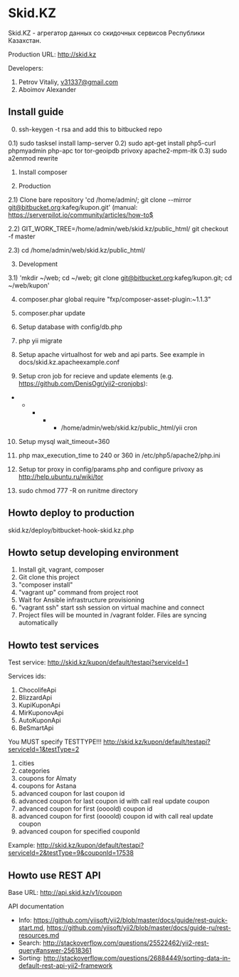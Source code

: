 Skid.KZ
================================

Skid.KZ - агрегатор данных со скидочных сервисов Республики Казахстан.

Production URL: http://skid.kz

Developers:
1. Petrov Vitaliy, v31337@gmail.com
2. Aboimov Alexander

Install guide
-------------------
0) ssh-keygen -t rsa and add this to bitbucked repo

0.1) sudo tasksel install lamp-server
0.2) sudo apt-get install php5-curl phpmyadmin php-apc tor tor-geoipdb privoxy apache2-mpm-itk
0.3) sudo a2enmod rewrite

1) Install composer

2) Production

2.1) Clone bare repository 'cd /home/admin/; git clone --mirror git@bitbucket.org:kafeg/kupon.git' (manual: https://serverpilot.io/community/articles/how-to$<br/>

2.2) GIT_WORK_TREE=/home/admin/web/skid.kz/public_html/ git checkout -f master

2.3) cd /home/admin/web/skid.kz/public_html/

3) Development

3.1) 'mkdir ~/web; cd ~/web; git clone git@bitbucket.org:kafeg/kupon.git; cd ~/web/kupon'

4) composer.phar global require "fxp/composer-asset-plugin:~1.1.3"

5) composer.phar update

6) Setup database with config/db.php

7) php yii migrate

8) Setup apache virtualhost for web and api parts. See example in docs/skid.kz.apacheexample.conf

9) Setup cron job for recieve and update elements (e.g. https://github.com/DenisOgr/yii2-cronjobs):

* * * * * /home/admin/web/skid.kz/public_html/yii cron

10) Setup mysql wait_timeout=360

11) php max_execution_time to 240 or 360 in /etc/php5/apache2/php.ini

12) Setup tor proxy in config/params.php and configure privoxy as http://help.ubuntu.ru/wiki/tor

13) sudo chmod 777 -R on runitme directory

Howto deploy to production
------------------------------------
skid.kz/deploy/bitbucket-hook-skid.kz.php

Howto setup developing environment
------------------------------------
1. Install git, vagrant, composer
2. Git clone this project
3. "composer install" 
4. "vagrant up" command from project root
4. Wait for Ansible infrastructure provisioning
5. "vagrant ssh" start ssh session on virtual machine and connect
6. Project files will be mounted in /vagrant folder. Files are syncing automatically

Howto test services
--------------------------------------

Test service: http://skid.kz/kupon/default/testapi?serviceId=1

Services ids:
1. ChocolifeApi
2. BlizzardApi
3. KupiKuponApi
4. MirKuponovApi
5. AutoKuponApi
6. BeSmartApi

You MUST specify TESTTYPE!!!
http://skid.kz/kupon/default/testapi?serviceId=1&testType=2

1. cities
2. categories
3. coupons for Almaty
4. coupons for Astana
5. advanced coupon for last coupon id
6. advanced coupon for last coupon id with call real update coupon
7. advanced coupon for first (oooold) coupon id
8. advanced coupon for first (oooold) coupon id with call real update coupon
9. advanced coupon for specified couponId

Example: http://skid.kz/kupon/default/testapi?serviceId=2&testType=9&couponId=17538

Howto use REST API
--------------------------------------
Base URL: http://api.skid.kz/v1/coupon

API documentation
- Info: https://github.com/yiisoft/yii2/blob/master/docs/guide/rest-quick-start.md, https://github.com/yiisoft/yii2/blob/master/docs/guide-ru/rest-resources.md
- Search: http://stackoverflow.com/questions/25522462/yii2-rest-query#answer-25618361
- Sorting: http://stackoverflow.com/questions/26884449/sorting-data-in-default-rest-api-yii2-framework
